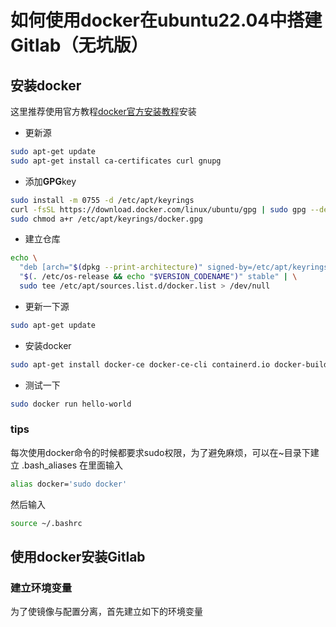 # 如何使用docker在ubuntu22.04中搭建Gitlab（无坑版）
## 安装docker
这里推荐使用官方教程[docker官方安装教程](https://docs.docker.com/engine/install/ubuntu/#set-up-the-repository)安装
- 更新源
```bash
sudo apt-get update
sudo apt-get install ca-certificates curl gnupg
``` 
- 添加**GPG**key
```bash
sudo install -m 0755 -d /etc/apt/keyrings
curl -fsSL https://download.docker.com/linux/ubuntu/gpg | sudo gpg --dearmor -o /etc/apt/keyrings/docker.gpg
sudo chmod a+r /etc/apt/keyrings/docker.gpg
```
- 建立仓库
```bash
echo \
  "deb [arch="$(dpkg --print-architecture)" signed-by=/etc/apt/keyrings/docker.gpg] https://download.docker.com/linux/ubuntu \
  "$(. /etc/os-release && echo "$VERSION_CODENAME")" stable" | \
  sudo tee /etc/apt/sources.list.d/docker.list > /dev/null
```

- 更新一下源
```bash
sudo apt-get update
```

- 安装docker
```bash
sudo apt-get install docker-ce docker-ce-cli containerd.io docker-buildx-plugin docker-compose-plugin
```

- 测试一下
```bash
sudo docker run hello-world
```

### tips
每次使用docker命令的时候都要求sudo权限，为了避免麻烦，可以在~目录下建立 .bash_aliases 在里面输入
```bash
alias docker='sudo docker'
```
然后输入
```bash
source ~/.bashrc
```

## 使用docker安装Gitlab

### 建立环境变量
为了使镜像与配置分离，首先建立如下的环境变量
